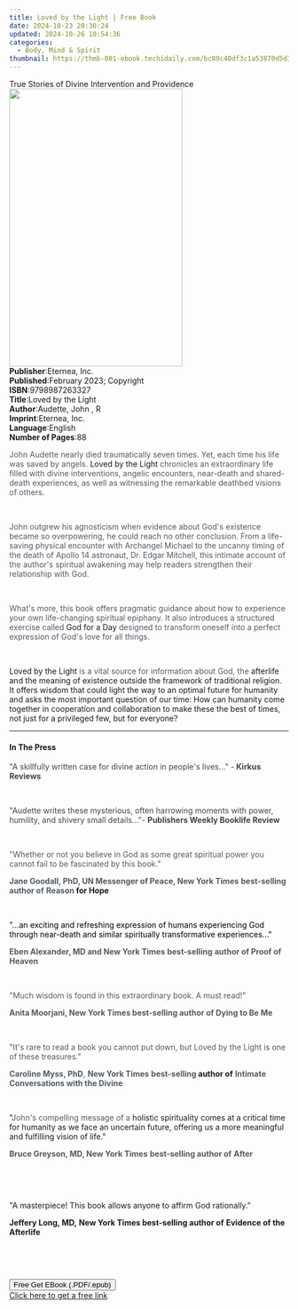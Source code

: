 ```yaml
---
title: Loved by the Light | Free Book
date: 2024-10-23 20:30:24
updated: 2024-10-26 10:54:36
categories:
  - Body, Mind & Spirit
thumbnail: https://thmb-001-ebook.techidaily.com/bc89c40df3c1a53870d5d3760d8ee87f357682a195eeb80c8151c3a1edb1518e.jpg
---
```

<main id="book-container">
  <div class="flex flex-col">
    <div class="book-brief flex-1 py-6 px-4 sm:p-6 md:py-10 md:px-8">
      <!-- brief-->
      <div class="book-brief-main">
        True Stories of Divine Intervention and Providence
      </div>
    </div>
    <div
      class="book-meta-info flex-1 grid gap-4 col-start-1 col-end-3 row-start-1 sm:mb-6 sm:grid-cols-4 lg:gap-6 lg:col-start-2 lg:row-end-6 lg:row-span-6 lg:mb-0"
    >
      <div
        class="book-meta-info-left place-content-center mt-4 p-4 text-sm leading-6 col-start-2 col-span-2 dark:text-slate-400"
      >
        <img
          class="w-full h-500 object-cover rounded-lg sm:h-255 sm:col-span-2 lg:col-span-full"
          src="https://img-001-ebook.techidaily.com/c2d3495b43b99b53ef83f280327a7c062c0b7d2c13c00a89bfabc81e1a352753.jpg"
          alt=""
          width="312"
          height="500"
        />
      </div>
      <div
        class="book-meta-info-right mt-2 col-start-1 row-start-2 col-span-3 self-center"
      >
        <!-- meta data  -->
        <div class="flex flex-col px-4 md:px-8">
          <div class="flex-1">
            <strong>Publisher</strong>:<span class="px-2">Eternea, Inc.</span>
          </div>
          <div class="flex-1">
            <strong>Published</strong>:<span class="px-2"
              >February 2023; Copyright</span
            >
          </div>
          <div class="flex-1">
            <strong>ISBN</strong>:<span class="px-2">9798987263327</span>
          </div>
          <div class="flex-1">
            <strong>Title</strong>:<span class="px-2">Loved by the Light</span>
          </div>
          <div class="flex-1">
            <strong>Author</strong>:<span class="px-2">Audette, John , R</span>
          </div>
          <div class="flex-1">
            <strong>Imprint</strong>:<span class="px-2">Eternea, Inc.</span>
          </div>
          <div class="flex-1">
            <strong>Language</strong>:<span class="px-2">English</span>
          </div>
          <div class="flex-1">
            <strong>Number of Pages</strong>:<span class="px-2">88</span>
          </div>
        </div>
      </div>
    </div>
    <div class="book-description flex-1 py-6 px-4 sm:p-6 md:py-10 md:px-8">
      <div class="book-description-main">
        <div accordion-content="" id="description">
          <p>
            <span style="color: rgb(83, 90, 98)"
              >John Audette nearly died traumatically seven times. Yet, each
              time his life was saved by angels. </span
            >Loved by the Light<span style="color: rgb(83, 90, 98)">
              chronicles an extraordinary life filled with divine interventions,
              angelic encounters, near-death and shared-death experiences, as
              well as witnessing the remarkable deathbed visions of
              others.&nbsp;</span
            >
          </p>
          <p><span style="color: rgb(83, 90, 98)">&nbsp;</span></p>
          <p>
            <span style="color: rgb(83, 90, 98)"
              >John outgrew his agnosticism when evidence about God's existence
              became so overpowering, he could reach no other conclusion. From a
              life-saving physical encounter with Archangel Michael to the
              uncanny timing of the death of Apollo 14 astronaut, Dr. Edgar
              Mitchell, this intimate account of the author's spiritual
              awakening may help readers strengthen their relationship with
              God.</span
            >
          </p>
          <p><span style="color: rgb(83, 90, 98)">&nbsp;</span></p>
          <p>
            <span style="color: rgb(83, 90, 98)"
              >What's more, this book offers pragmatic guidance about how to
              experience your own life-changing spiritual epiphany. It also
              introduces a structured exercise called </span
            >God for a Day<span style="color: rgb(83, 90, 98)">
              designed to transform oneself into a perfect expression of God's
              love for all things.&nbsp;</span
            >
          </p>
          <p><span style="color: rgb(83, 90, 98)">&nbsp;</span></p>
          <p>
            Loved by the Light
            <span style="color: rgb(83, 90, 98)"
              >is a vital source for information about God, the </span
            >afterlife and the meaning of existence outside the framework of
            traditional religion. It offers wisdom that could light the way to
            an optimal future for humanity and asks the most important question
            of our time: How can humanity come together in cooperation and
            collaboration to make these the best of times, not just for a
            privileged few, but for everyone?&nbsp;
          </p>
        </div>
        <div class="accordion-fader"></div>
      </div>
    </div>
    <div class="book-excerpts flex-1 py-6 px-4 sm:p-6 md:py-10 md:px-8">
      <!-- excerpts-->
      <div class="book-excerpts-main">
        <hr />
        <h4 class="placeholder placeholder-heading">
          <span>In The Press</span>
        </h4>
        <p></p>
        <p>
          <span style="color: rgba(68, 68, 68, 1)"
            >"A skillfully written case for divine action in people's lives..."
            -</span
          ><strong style="color: rgba(68, 68, 68, 1)"> Kirkus Reviews</strong>
        </p>
        <p><span style="color: rgba(68, 68, 68, 1)">&nbsp;</span></p>
        <p class="ql-align-justify">
          <span style="color: rgba(68, 68, 68, 1)"
            >"Audette writes these mysterious, often harrowing moments with
            power, humility, and shivery small details..."- </span
          ><strong style="color: rgba(68, 68, 68, 1)"
            >Publishers Weekly Booklife Review</strong
          >
        </p>
        <p class="ql-align-justify"><br /></p>
        <p class="ql-align-justify">
          <span style="color: rgba(83, 90, 98, 1)"
            >"Whether or not you believe in God as some great spiritual power
            you cannot fail to be fascinated by this book." </span
          ><strong style="color: rgba(83, 90, 98, 1)">&nbsp;</strong>
        </p>
        <p class="ql-align-justify">
          <strong style="color: rgba(83, 90, 98, 1)"
            >Jane Goodall, PhD, UN Messenger of Peace, New York Times</strong
          ><span style="color: rgba(83, 90, 98, 1)"> </span
          ><strong style="color: rgba(83, 90, 98, 1)"
            >best-selling author of</strong
          ><span style="color: rgba(83, 90, 98, 1)"> </span
          ><strong style="color: rgba(83, 90, 98, 1)">Reason </strong
          ><strong>for Hope</strong>
        </p>
        <p><span style="color: rgba(83, 90, 98, 1)">&nbsp;</span></p>
        <p class="ql-align-justify">
          ﻿﻿﻿﻿﻿﻿﻿﻿﻿﻿﻿﻿﻿﻿"...<span style="color: rgba(0, 0, 0, 1)"
            >an exciting and refreshing expression of humans experiencing God
            through near-death and similar spiritually transformative
            experiences..."</span
          >
        </p>
        <p class="ql-align-justify">
          <strong style="color: rgba(83, 90, 98, 1)"
            >Eben Alexander, MD and New York Times</strong
          ><span style="color: rgba(83, 90, 98, 1)"> </span
          ><strong style="color: rgba(83, 90, 98, 1)">best-selling</strong
          ><span style="color: rgba(83, 90, 98, 1)"> </span
          ><strong style="color: rgba(83, 90, 98, 1)"
            >author of Proof of Heaven</strong
          >
        </p>
        <p><span style="color: rgba(83, 90, 98, 1)">&nbsp;</span></p>
        <p>
          <span style="color: rgba(83, 90, 98, 1)"
            >"Much wisdom is found in this extraordinary book. A must
            read!"</span
          >
        </p>
        <p>
          <strong style="color: rgba(83, 90, 98, 1)"
            >Anita Moorjani, New York Times best-selling author of Dying to Be
            Me</strong
          >
        </p>
        <p><span style="color: rgba(83, 90, 98, 1)">&nbsp;</span></p>
        <p>
          <span style="color: rgba(83, 90, 98, 1)"
            >"It's rare to read a book you cannot put down, but Loved by the
            Light is one of these treasures."</span
          >
        </p>
        <p>
          <strong style="color: rgba(83, 90, 98, 1)">Caroline Myss, PhD</strong
          ><span style="color: rgba(83, 90, 98, 1)">, </span
          ><strong style="color: rgba(83, 90, 98, 1)">New York Times</strong
          ><span style="color: rgba(83, 90, 98, 1)"> </span
          ><strong style="color: rgba(83, 90, 98, 1)">best-selling </strong
          ><strong>author of</strong
          ><span style="color: rgba(83, 90, 98, 1)"> </span
          ><strong style="color: rgba(83, 90, 98, 1)"
            >Intimate Conversations with the Divine</strong
          >
        </p>
        <p><span style="color: rgba(83, 90, 98, 1)">&nbsp;</span></p>
        <p class="ql-align-justify">
          ﻿﻿"<span style="color: rgba(83, 90, 98, 1)"
            >John's compelling message of a </span
          >holistic spirituality comes at a critical time for humanity as we
          face an uncertain future, offering us a more meaningful and fulfilling
          vision of life."
        </p>
        <p>
          <strong style="color: rgba(83, 90, 98, 1)"
            >Bruce Greyson, MD, New York Times</strong
          ><span style="color: rgba(83, 90, 98, 1)"> </span
          ><strong style="color: rgba(83, 90, 98, 1)"
            >best-selling author of</strong
          ><span style="color: rgba(83, 90, 98, 1)">&nbsp;</span
          ><strong style="color: rgba(83, 90, 98, 1)">After</strong>
        </p>
        <p><br /></p>
        <p><br /></p>
        <p>
          "A masterpiece! This book allows anyone to affirm God rationally."
        </p>
        <p>
          <strong>Jeffery Long, MD,</strong>
          <strong>New York Times best-selling author of</strong>
          <strong>Evidence of the Afterlife</strong>
        </p>
        <p><br /></p>
        <p><br /></p>
        <p></p>
      </div>
    </div>
    <div
      class="book-about-author flex-1 py-6 px-4 sm:p-6 md:py-10 md:px-8"
    ></div>
    <div class="book-free-get flex-1 py-6 px-4 sm:p-6 md:py-10 md:px-8">
      <button
        id="btn-free-get"
        class="bg-blue-500 hover:bg-blue-700 text-white font-bold py-2 px-4 rounded"
      >
        Free Get EBook (.PDF/.epub)
      </button>
      <div id="countdown-display" class="px-2 text-lg mt-2"></div>
      <a
        id="free-link"
        class="hidden bg-blue-500 hover:bg-blue-700 text-white font-bold py-2 px-4 rounded"
        href="https://www.ebooks.com/en-us/book/210729643/loved-by-the-light/audette-john-r/"
        target="_blank"
        >Click here to get a free link</a
      >
    </div>
    <script>
      let countdownTime = 0;
      let countdownInterval = null;
      document
        .getElementById('btn-free-get')
        .addEventListener('click', startCountdown);
      function startCountdown() {
        countdownTime = new Date().getTime() + 60000 * 3;
        countdownInterval = setInterval(updateCountdown, 1000);
        document.getElementById('btn-free-get').disabled = true;
        document
          .getElementById('btn-free-get')
          .classList.add('bg-gray-500', 'cursor-not-allowed');
      }
      function updateCountdown() {
        let currentTime = new Date().getTime();
        let timeLeft = countdownTime - currentTime;
        let secondsLeft = Math.floor(timeLeft / 1000);
        document.getElementById('countdown-display').innerHTML =
          `Remaining time: ${secondsLeft} seconds.`;
        if (secondsLeft <= 0) {
          clearInterval(countdownInterval);
          document.getElementById('btn-free-get').classList.add('hidden');
          document.getElementById('free-link').classList.remove('hidden');
          document.getElementById('countdown-display').innerHTML = '';
        }
      }
    </script>
  </div>
</main>
